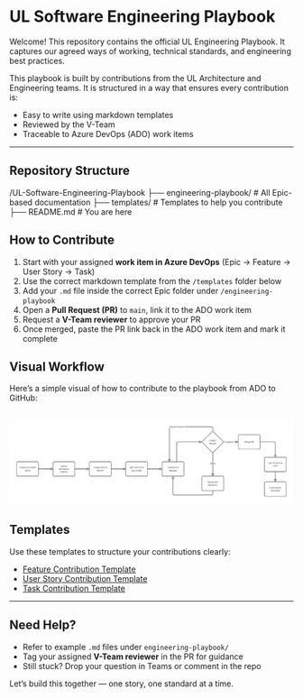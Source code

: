# UL Software Engineering Playbook

Welcome! This repository contains the official UL Engineering Playbook. It captures our agreed ways of working, technical standards, and engineering best practices.

This playbook is built by contributions from the UL Architecture and Engineering teams. It is structured in a way that ensures every contribution is:
- Easy to write using markdown templates
- Reviewed by the V-Team
- Traceable to Azure DevOps (ADO) work items

---

## Repository Structure

/UL-Software-Engineering-Playbook
├── engineering-playbook/ # All Epic-based documentation
├── templates/ # Templates to help you contribute
├── README.md # You are here

## How to Contribute

1. Start with your assigned **work item in Azure DevOps** (Epic → Feature → User Story → Task)
2. Use the correct markdown template from the `/templates` folder below
3. Add your `.md` file inside the correct Epic folder under `/engineering-playbook`
4. Open a **Pull Request (PR)** to `main`, link it to the ADO work item
5. Request a **V-Team reviewer** to approve your PR
6. Once merged, paste the PR link back in the ADO work item and mark it complete

## Visual Workflow

Here’s a simple visual of how to contribute to the playbook from ADO to GitHub:

![UL Engineering Playbook Contribution Flow](docs/playbook-contribution-flow.jpg)
---

## Templates

Use these templates to structure your contributions clearly:

- [Feature Contribution Template](templates/feature-contribution-template.md)
- [User Story Contribution Template](templates/user-story-contribution-template.md)
- [Task Contribution Template](templates/task-contribution-template.md)

---

## Need Help?

- Refer to example `.md` files under `engineering-playbook/`
- Tag your assigned **V-Team reviewer** in the PR for guidance
- Still stuck? Drop your question in Teams or comment in the repo

Let’s build this together — one story, one standard at a time.
